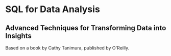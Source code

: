 # SQL for Data Analysis
## Advanced Techniques for Transforming Data into Insights

Based on a book by Cathy Tanimura, published by O'Reilly.
